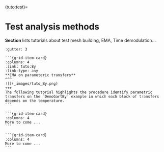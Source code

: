 ```{include} ../header.md
```
(tuto:test)=
# Test analysis methods

**Section [](tuto:test)** lists tutorials about test mesh building, EMA, Time demodulation...

````{grid}
:gutter: 3

```{grid-item-card} 
:columns: 4
:link: tuto:By
:link-type: any
**EMA on parameteric transfers**
^^^
![](_images/tuto_By.png)
+++
The following tutorial highlights the procedure identify parametric transfers on the `DemoGartBy` example in which each block of transfers depends on the temperature.
```

```{grid-item-card}
:columns: 4
More to come ...
```

```{grid-item-card}
:columns: 4
More to come ...
```

````